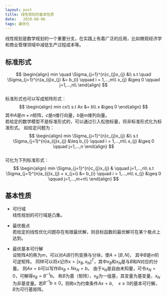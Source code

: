 ```yaml
---
layout: post
title: 线性规划的基本性质
date:   2020-08-06
tags: 最优化
---
```

线性规划是数学规划的一个重要分支，在实践上有着广泛的应用，比如微观经济学和商业管理领域中减低生产过程成本等。  
## 标准形式
$$
\begin{align}
min \quad \Sigma_{j=1}^{n}c_{j}x_{j} &\\
s.t \quad \Sigma_{j=1}^{n}a_{ij}x_{j} &= b_{i} \qquad i = 1,...,m\\
x_{j} &\geq 0 \qquad j=1,...,n\\
\end{align}
$$  
标准形式也可以写成矩阵形式：  
$$
\begin{align}
min cx\\
s.t Ax &= b\\
x &\geq 0
\end{align}
$$
其中$A$是$m \times n$矩阵，$c$是$n$维行向量，$b$是$m$维列向量。  
若给定的数学模型不是标准形式的，可以通过引入松弛标量，将非标准形式化为标准形式。
如给定问题为：  
$$
\begin{align}
min \Sigma_{j=1}^{n}c_{j}x_{j} &\\
s.t \Sigma_{j=1}^{n}a_{ij}x_{j} &\leq b_{i} \qquad i = 1,...,m\\
x_{j} &\geq 0 \qquad j=1,...,n
\end{align}
$$  
可化为下列标准形式：  
$$
\begin{align}
min \Sigma_{j=1}^{n}c_{j}x_{j} & \qquad j=1,...,n\\
s.t \Sigma_{j=1}^{n}a_{ij}x_{j} + x_{j+i} &= b_{i} \qquad i = 1,...,m\\
x_{j} &\geq 0 \qquad j=1,...,m+n\\
\end{align}
$$

## 基本性质

* 可行域  
线性规划的可行域是凸集。

* 最优极点  
若给定的线性优化问题存在有限最优解，则目标函数的最优解可在某个极点上达到。

* 最优基本可行解  
设矩阵$A$的秩为$m$，可以对$A$进行列变换与分块，使$A = [B,N]$， 其中$B$是$m$阶可逆矩阵。
同样可以将$x$记作$x = [x_B, x_N]^T$，其中$x_B$和$x_N$是与$B$和$N$对应的分量。
则$Ax=b$可以写作$Bx_B+Nx_N=b$。
由于$x_N$是自由未知量，可令$x_N=0$，可解得$x_B = B^{-1}b$。
称$B$为基（矩阵），$x_B$为一组基，其变量为基变量，$x_N$为非基变量。若$B^{-1}b \geq 0$，则称$x$为约束条件$Ax=b, \quad x\geq 0$的基本可行解，$B$为可行基矩阵。
